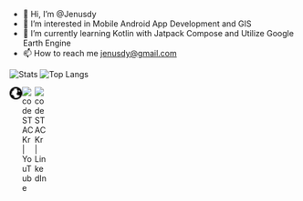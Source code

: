 - 👋 Hi, I’m @Jenusdy
- 👀 I’m interested in Mobile Android App Development and GIS
- 🌱 I’m currently learning Kotlin with Jatpack Compose and Utilize Google Earth Engine
- 📫 How to reach me jenusdy@gmail.com

![Stats](https://github-readme-stats.vercel.app/api?username=jenusdy&count_private=true&show_icons=true&title_color=1f8ae0&icon_color=1f66e0&text_color=0e0e0e&bg_color=fefefe) 
![Top Langs](https://github-readme-stats.vercel.app/api/top-langs/?username=jenusdy&layout=compact)

[<img align="left" alt="codeSTACKr.com" width="22px" src="https://raw.githubusercontent.com/iconic/open-iconic/master/svg/globe.svg" />][website]
[<img align="left" alt="codeSTACKr | YouTube" width="22px" src="https://cdn.jsdelivr.net/npm/simple-icons@v3/icons/youtube.svg" />][youtube]
[<img align="left" alt="codeSTACKr | LinkedIn" width="22px" src="https://cdn.jsdelivr.net/npm/simple-icons@v3/icons/linkedin.svg" />][linkedin]

[website]: https://jenusdy.github.io
[youtube]: https://www.youtube.com/channel/UCn4eE_HmaEYfwmgppsbvGKg
[linkedin]: https://www.linkedin.com/in/jenusdy/
